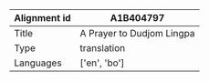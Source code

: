 |Alignment id | A1B404797
| --- | --- 
|Title | A Prayer to Dudjom Lingpa 
|Type | translation
|Languages | ['en', 'bo']